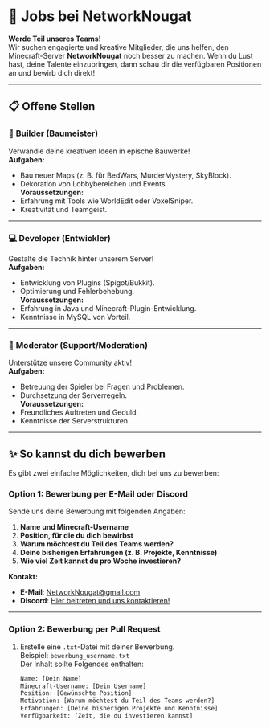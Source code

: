 # 💼 Jobs bei NetworkNougat

**Werde Teil unseres Teams!**  
Wir suchen engagierte und kreative Mitglieder, die uns helfen, den Minecraft-Server **NetworkNougat** noch besser zu machen. Wenn du Lust hast, deine Talente einzubringen, dann schau dir die verfügbaren Positionen an und bewirb dich direkt!

---

## 📋 Offene Stellen

### 🔨 **Builder (Baumeister)**  
Verwandle deine kreativen Ideen in epische Bauwerke!  
**Aufgaben:**  
- Bau neuer Maps (z. B. für BedWars, MurderMystery, SkyBlock).  
- Dekoration von Lobbybereichen und Events.  
**Voraussetzungen:**  
- Erfahrung mit Tools wie WorldEdit oder VoxelSniper.  
- Kreativität und Teamgeist.  

---

### 💻 **Developer (Entwickler)**  
Gestalte die Technik hinter unserem Server!  
**Aufgaben:**  
- Entwicklung von Plugins (Spigot/Bukkit).  
- Optimierung und Fehlerbehebung.  
**Voraussetzungen:**  
- Erfahrung in Java und Minecraft-Plugin-Entwicklung.  
- Kenntnisse in MySQL von Vorteil.  

---

### 🤝 **Moderator (Support/Moderation)**  
Unterstütze unsere Community aktiv!  
**Aufgaben:**  
- Betreuung der Spieler bei Fragen und Problemen.  
- Durchsetzung der Serverregeln.  
**Voraussetzungen:**  
- Freundliches Auftreten und Geduld.  
- Kenntnisse der Serverstrukturen.  

---

## ✨ So kannst du dich bewerben

Es gibt zwei einfache Möglichkeiten, dich bei uns zu bewerben:  

### Option 1: **Bewerbung per E-Mail oder Discord**  
Sende uns deine Bewerbung mit folgenden Angaben:  
1. **Name und Minecraft-Username**  
2. **Position, für die du dich bewirbst**  
3. **Warum möchtest du Teil des Teams werden?**  
4. **Deine bisherigen Erfahrungen (z. B. Projekte, Kenntnisse)**  
5. **Wie viel Zeit kannst du pro Woche investieren?**  

**Kontakt:**  
- **E-Mail**: [NetworkNougat@gmail.com](mailto:NetworkNougat@gmail.com)  
- **Discord**: [Hier beitreten und uns kontaktieren!](https://discord.gg/KjK5bhYT7t)  

---

### Option 2: **Bewerbung per Pull Request**  
1. Erstelle eine `.txt`-Datei mit deiner Bewerbung.  
   Beispiel: `bewerbung_username.txt`  
   Der Inhalt sollte Folgendes enthalten:  
   ```txt
   Name: [Dein Name]  
   Minecraft-Username: [Dein Username]  
   Position: [Gewünschte Position]  
   Motivation: [Warum möchtest du Teil des Teams werden?]  
   Erfahrungen: [Deine bisherigen Projekte und Kenntnisse]  
   Verfügbarkeit: [Zeit, die du investieren kannst]  
